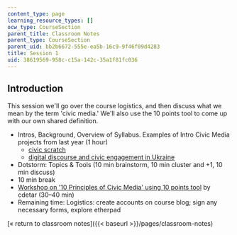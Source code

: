```yaml
---
content_type: page
learning_resource_types: []
ocw_type: CourseSection
parent_title: Classroom Notes
parent_type: CourseSection
parent_uid: bb2b6672-555e-ea5b-16c9-9f46f09d4283
title: Session 1
uid: 38619569-958c-c15a-142c-35a1f81fc036
---
```


Introduction
------------

This session we'll go over the course logistics, and then discuss what we mean by the term 'civic media.' We'll also use the 10 points tool to come up with our own shared definition.

*   Intros, Background, Overview of Syllabus. Examples of Intro Civic Media projects from last year (1 hour)
    *   [civic scratch](http://civic.mit.edu/blog/sdg/expressing-engaging-reacting-civic-engagement-in-an-online-community-of-young-creators)
    *   [digital discourse and civic engagement in Ukraine](http://civic.mit.edu/blog/ashapiro/final-project-post)
*   Dotstorm: Topics & Tools (10 min brainstorm, 10 min cluster and +1, 10 min discuss)
*   10 min break
*   [Workshop on '10 Principles of Civic Media' using 10 points tool](https://civic.mit.edu/blog/schock/intro-to-civic-media-course-kickoff-first-assignment) by cdetar (30–40 min)
*   Remaining time: Logistics: create accounts on course blog; sign any necessary forms, explore etherpad

[« return to classroom notes]({{< baseurl >}}/pages/classroom-notes)